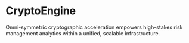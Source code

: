# CryptoEngine
Omni-symmetric cryptographic acceleration empowers high-stakes risk management analytics within a unified, scalable infrastructure.
